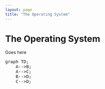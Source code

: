 ```yaml
---
layout: page
title: "The Operating System"
---
```


# The Operating System

Goes here

<pre class="mermaid">
graph TD;
    A-->B;
    A-->C;
    B-->D;
    C-->D;
</pre>

<script type="module">
	import mermaid from 'https://cdn.jsdelivr.net/npm/mermaid@10/dist/mermaid.esm.min.mjs';
	mermaid.initialize({
		startOnLoad: true,
		theme: 'dark'
	});
</script>
